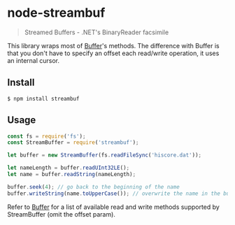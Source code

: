 # node-streambuf
> Streamed Buffers - .NET's BinaryReader facsimile

This library wraps most of [Buffer](https://nodejs.org/api/buffer.html)'s methods. 
The difference with Buffer is that you don't have to specify an offset each read/write operation, it uses an internal cursor.

## Install

```
$ npm install streambuf
```


## Usage

```js
const fs = require('fs');
const StreamBuffer = require('streambuf');

let buffer = new StreamBuffer(fs.readFileSync('hiscore.dat'));

let nameLength = buffer.readUInt32LE();
let name = buffer.readString(nameLength);

buffer.seek(4); // go back to the beginning of the name
buffer.writeString(name.toUpperCase()); // overwrite the name in the buffer with something else

```

Refer to [Buffer](https://nodejs.org/api/buffer.html) for a list of available read and write methods supported by StreamBuffer (omit the offset param).
